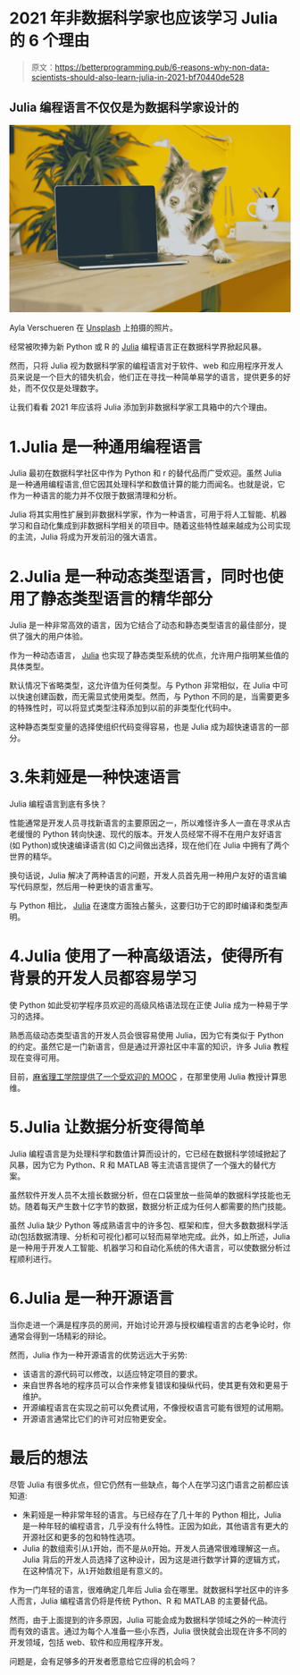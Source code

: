 # 2021 年非数据科学家也应该学习 Julia 的 6 个理由

> 原文：<https://betterprogramming.pub/6-reasons-why-non-data-scientists-should-also-learn-julia-in-2021-bf70440de528>

## Julia 编程语言不仅仅是为数据科学家设计的

![](img/56fc980e1ba70c98c5dfa605795e83c2.png)

Ayla Verschueren 在 [Unsplash](https://unsplash.com?utm_source=medium&utm_medium=referral) 上拍摄的照片。

经常被吹捧为新 Python 或 R 的 [Julia](https://docs.julialang.org/en/v1/) 编程语言正在数据科学界掀起风暴。

然而，只将 Julia 视为数据科学家的编程语言对于软件、web 和应用程序开发人员来说是一个巨大的错失机会，他们正在寻找一种简单易学的语言，提供更多的好处，而不仅仅是处理数字。

让我们看看 2021 年应该将 Julia 添加到非数据科学家工具箱中的六个理由。

# 1.Julia 是一种通用编程语言

Julia 最初在数据科学社区中作为 Python 和 r 的替代品而广受欢迎。虽然 Julia 是一种通用编程语言,但它因其处理科学和数值计算的能力而闻名。也就是说，它作为一种语言的能力并不仅限于数据清理和分析。

Julia 将其实用性扩展到非数据科学家，作为一种语言，可用于将人工智能、机器学习和自动化集成到非数据科学相关的项目中。随着这些特性越来越成为公司实现的主流，Julia 将成为开发前沿的强大语言。

# 2.Julia 是一种动态类型语言，同时也使用了静态类型语言的精华部分

Julia 是一种非常高效的语言，因为它结合了动态和静态类型语言的最佳部分，提供了强大的用户体验。

作为一种动态语言， [Julia](https://docs.julialang.org/en/v1/manual/types/) 也实现了静态类型系统的优点，允许用户指明某些值的具体类型。

默认情况下省略类型，这允许值为任何类型。与 Python 非常相似，在 Julia 中可以快速创建函数，而无需显式使用类型。然而，与 Python 不同的是，当需要更多的特殊性时，可以将显式类型注释添加到以前的非类型化代码中。

这种静态类型变量的选择使组织代码变得容易，也是 Julia 成为超快速语言的一部分。

# 3.朱莉娅是一种快速语言

Julia 编程语言到底有多快？

性能通常是开发人员寻找新语言的主要原因之一，所以难怪许多人一直在寻求从古老缓慢的 Python 转向快速、现代的版本。开发人员经常不得不在用户友好语言(如 Python)或快速编译语言(如 C)之间做出选择，现在他们在 Julia 中拥有了两个世界的精华。

换句话说，Julia 解决了两种语言的问题，开发人员首先用一种用户友好的语言编写代码原型，然后用一种更快的语言重写。

与 Python 相比， [Julia](https://medium.com/@devathon_/julia-vs-python-in-2020-d2dc2c2ef3f) 在速度方面独占鳌头，这要归功于它的即时编译和类型声明。

# 4.Julia 使用了一种高级语法，使得所有背景的开发人员都容易学习

使 Python 如此受初学程序员欢迎的高级风格语法现在正使 Julia 成为一种易于学习的选择。

熟悉高级动态类型语言的开发人员会很容易使用 Julia，因为它有类似于 Python 的约定。虽然它是一门新语言，但是通过开源社区中丰富的知识，许多 Julia 教程现在变得可用。

目前，[麻省理工学院提供了一个受欢迎的 MOOC](https://computationalthinking.mit.edu/Fall20/) ，在那里使用 Julia 教授计算思维。

# 5.Julia 让数据分析变得简单

Julia 编程语言是为处理科学和数值计算而设计的，它已经在数据科学领域掀起了风暴，因为它为 Python、R 和 MATLAB 等主流语言提供了一个强大的替代方案。

虽然软件开发人员不太擅长数据分析，但在口袋里放一些简单的数据科学技能也无妨。随着每天产生数十亿字节的数据，数据分析正成为任何人都需要的热门技能。

虽然 Julia 缺少 Python 等成熟语言中的许多包、框架和库，但大多数数据科学活动(包括数据清理、分析和可视化)都可以轻而易举地完成。此外，如上所述，Julia 是一种用于开发人工智能、机器学习和自动化系统的伟大语言，可以使数据分析过程顺利进行。

# 6.Julia 是一种开源语言

当你走进一个满是程序员的房间，开始讨论开源与授权编程语言的古老争论时，你通常会得到一场精彩的辩论。

然而，Julia 作为一种开源语言的优势远远大于劣势:

*   该语言的源代码可以修改，以适应特定项目的要求。
*   来自世界各地的程序员可以合作来修复错误和操纵代码，使其更有效和更易于维护。
*   开源编程语言在实现之前可以免费试用，不像授权语言可能有很短的试用期。
*   开源语言通常比它们的许可对应物更安全。

# 最后的想法

尽管 Julia 有很多优点，但它仍然有一些缺点，每个人在学习这门语言之前都应该知道:

*   朱莉娅是一种非常年轻的语言。与已经存在了几十年的 Python 相比，Julia 是一种年轻的编程语言，几乎没有什么特性。正因为如此，其他语言有更大的开源社区和更多的包和特性选项。
*   Julia 的数组索引从`1`开始，而不是从`0`开始。开发人员通常很难理解这一点。Julia 背后的开发人员选择了这种设计，因为这是进行数学计算的逻辑方式，在这种情况下，从`1`开始数组是有意义的。

作为一门年轻的语言，很难确定几年后 Julia 会在哪里。就数据科学社区中的许多人而言，Julia 编程语言仍将是传统 Python、R 和 MATLAB 的主要替代品。

然而，由于上面提到的许多原因，Julia 可能会成为数据科学领域之外的一种流行而有效的语言。通过为每个人准备一些小东西，Julia 很快就会出现在许多不同的开发领域，包括 web、软件和应用程序开发。

问题是，会有足够多的开发者愿意给它应得的机会吗？